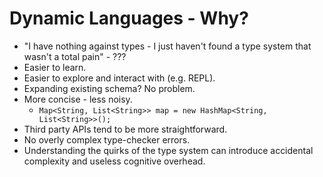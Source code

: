 # Dynamic Languages - Why?

+ "I have nothing against types - I just haven't found a type system that wasn't a total pain" - ???
+ Easier to learn.
+ Easier to explore and interact with (e.g. REPL).
+ Expanding existing schema?  No problem.  
+ More concise - less noisy.
    + `Map<String, List<String>> map = new HashMap<String, List<String>>();`  
+ Third party APIs tend to be more straightforward.
+ No overly complex type-checker errors. 
+ Understanding the quirks of the type system can introduce accidental complexity and useless cognitive overhead.
